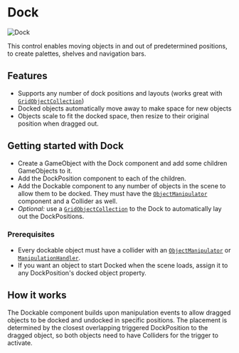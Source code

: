 # Dock
![Dock](../../../../../Documentation/Images/Dock/MRTK_UX_Dock_Main.png)

This control enables moving objects in and out of predetermined positions, to create palettes, shelves and navigation bars.

## Features

- Supports any number of dock positions and layouts (works great with [`GridObjectCollection`](xref:Microsoft.MixedReality.Toolkit.Utilities.GridObjectCollection))
- Docked objects automatically move away to make space for new objects
- Objects scale to fit the docked space, then resize to their original position when dragged out.

## Getting started with Dock

- Create a GameObject with the Dock component and add some children GameObjects to it.
- Add the DockPosition component to each of the children.
- Add the Dockable component to any number of objects in the scene to allow them to be docked. They must have the [`ObjectManipulator`](xref:Microsoft.MixedReality.Toolkit.UI.ObjectManipulator) component and a Collider as well.
- *Optional:* use a [`GridObjectCollection`](xref:Microsoft.MixedReality.Toolkit.Utilities.GridObjectCollection) to the Dock to automatically lay out the DockPositions.

### Prerequisites

- Every dockable object must have a collider with an [`ObjectManipulator`](xref:Microsoft.MixedReality.Toolkit.UI.ObjectManipulator) or [`ManipulationHandler`](xref:Microsoft.MixedReality.Toolkit.UI.ManipulationHandler).
- If you want an object to start Docked when the scene loads, assign it to any DockPosition's docked object property.

## How it works

The Dockable component builds upon manipulation events to allow dragged objects to be docked and undocked in specific positions. The placement is determined by the closest overlapping triggered DockPosition to the dragged object, so both objects need to have Colliders for the trigger to activate.
